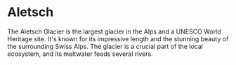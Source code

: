 # Aletsch
The Aletsch Glacier is the largest glacier in the Alps and a UNESCO World Heritage site. It's known for its impressive length and the stunning beauty of the surrounding Swiss Alps. The glacier is a crucial part of the local ecosystem, and its meltwater feeds several rivers.
